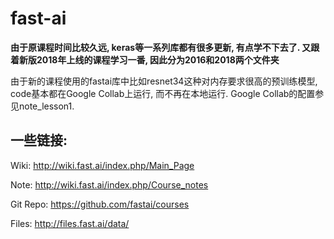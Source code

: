 # fast-ai

**由于原课程时间比较久远, keras等一系列库都有很多更新, 有点学不下去了. 又跟着新版2018年上线的课程学习一番, 因此分为2016和2018两个文件夹**

由于新的课程使用的fastai库中比如resnet34这种对内存要求很高的预训练模型, code基本都在Google Collab上运行, 而不再在本地运行. Google Collab的配置参见note_lesson1.

## 一些链接:
Wiki:
http://wiki.fast.ai/index.php/Main_Page

Note:
http://wiki.fast.ai/index.php/Course_notes

Git Repo: 
https://github.com/fastai/courses

Files:
http://files.fast.ai/data/




